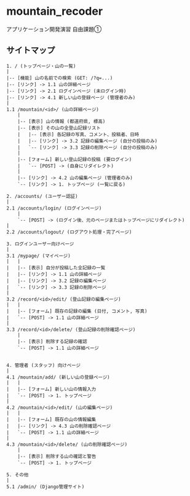 # mountain_recoder
アプリケーション開発演習 自由課題①

## サイトマップ

    1. / (トップページ・山の一覧)
    |
    |-- [機能] 山の名前での検索 (GET: /?q=...)
    |-- [リンク] -> 1.1 山の詳細ページ
    |-- [リンク] -> 2.1 ログインページ (未ログイン時)
    |-- [リンク] -> 4.1 新しい山の登録ページ (管理者のみ)
    |
    1.1 /mountain/<id>/ (山の詳細ページ)
        |
        |-- [表示] 山の情報 (都道府県, 標高)
        |-- [表示] その山の全登山記録リスト
        |   |-- [表示] 各記録の写真、コメント、投稿者、日時
        |   |-- [リンク] -> 3.2 記録の編集ページ (自分の投稿のみ)
        |   `-- [リンク] -> 3.3 記録の削除ページ (自分の投稿のみ)
        |
        |-- [フォーム] 新しい登山記録の投稿 (要ログイン)
        |   `-- [POST] -> (自身にリダイレクト)
        |
        |-- [リンク] -> 4.2 山の編集ページ (管理者のみ)
        `-- [リンク] -> 1. トップページ (一覧に戻る)

    2. /accounts/ (ユーザー認証)
    |
    2.1 /accounts/login/ (ログインページ)
        |
        `-- [POST] -> (ログイン後、元のページまたはトップページにリダイレクト)
    |
    2.2 /accounts/logout/ (ログアウト処理・完了ページ)

    3. ログインユーザー向けページ
    |
    3.1 /mypage/ (マイページ)
    |   |
    |   |-- [表示] 自分が投稿した全記録の一覧
    |   |-- [リンク] -> 1.1 山の詳細ページ
    |   |-- [リンク] -> 3.2 記録の編集ページ
    |   `-- [リンク] -> 3.3 記録の削除ページ
    |
    3.2 /record/<id>/edit/ (登山記録の編集ページ)
    |   |
    |   |-- [フォーム] 既存の記録の編集 (日付, コメント, 写真)
    |   `-- [POST] -> 1.1 山の詳細ページ
    |
    3.3 /record/<id>/delete/ (登山記録の削除確認ページ)
        |
        |-- [表示] 削除する記録の確認
        `-- [POST] -> 1.1 山の詳細ページ


    4. 管理者 (スタッフ) 向けページ
    |
    4.1 /mountain/add/ (新しい山の登録ページ)
    |   |
    |   |-- [フォーム] 新しい山の情報入力
    |   `-- [POST] -> 1. トップページ
    |
    4.2 /mountain/<id>/edit/ (山の編集ページ)
    |   |
    |   |-- [フォーム] 既存の山の情報編集
    |   |-- [リンク] -> 4.3 山の削除確認ページ
    |   `-- [POST] -> 1.1 山の詳細ページ
    |
    4.3 /mountain/<id>/delete/ (山の削除確認ページ)
        |
        |-- [表示] 削除する山の確認と警告
        `-- [POST] -> 1. トップページ

    5. その他
    |
    5.1 /admin/ (Django管理サイト)
